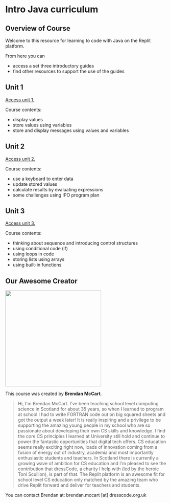 # **Intro Java curriculum**

## **Overview of Course**
Welcome to this resource for learning to code with Java on the Replit platform.

From here you can
- access a set three introductory guides
- find other resources to support the use of the guides

## **Unit 1**
[Access unit 1.](https://docs.repl.it/curriculum/introJava1)

Course contents:
- display values
- store values using variables
- store and display messages using values and variables

## **Unit 2**
[Access unit 2.](https://docs.repl.it/curriculum/introJava2)

Course contents:
- use a keyboard to enter data 
- update stored values
- calculate results by evaluating expressions
- some challenges using IPO program plan

## **Unit 3**
[Access unit 3.](https://docs.repl.it/curriculum/introJava3)

Course contents:
- thinking about sequence and introducing control structures
- using conditional code (if)
- using loops in code
- storing lists using arrays
- using built-in functions

## **Our Awesome Creator**

<img class="profile_pic" src="/images/curriculumImg/brendanmccart.jpg" width="300px"/>

This course was created by **Brendan McCart**.

> Hi, I'm Brendan McCart. I've been teaching school level computing science in Scotland for about 35 years, so when I learned to program at school I had to write FORTRAN code out on big squared sheets and got the output a week later! It is really inspiring and a privilege to be supporting the amazing young people in my school who are so passionate about developing their own CS skills and knowledge. I find the core CS principles I learned at University still hold and continue to power the fantastic opportunities that digital tech offers. CS education seems really exciting right now, loads of innovation coming from a fusion of energy out of industry, academia and most importantly enthusiastic students and teachers. In Scotland there is currently a growing wave of ambition for CS education and I'm pleased to see the contribution that dressCode, a charity I help with (led by the heroic Toni Scullion), is part of that. The Replit platform is an awesome fit for school level CS education only matched by the amazing team who drive Replit forward and deliver for teachers and students. 

You can contact Brendan at: brendan.mccart [at] dresscode.org.uk